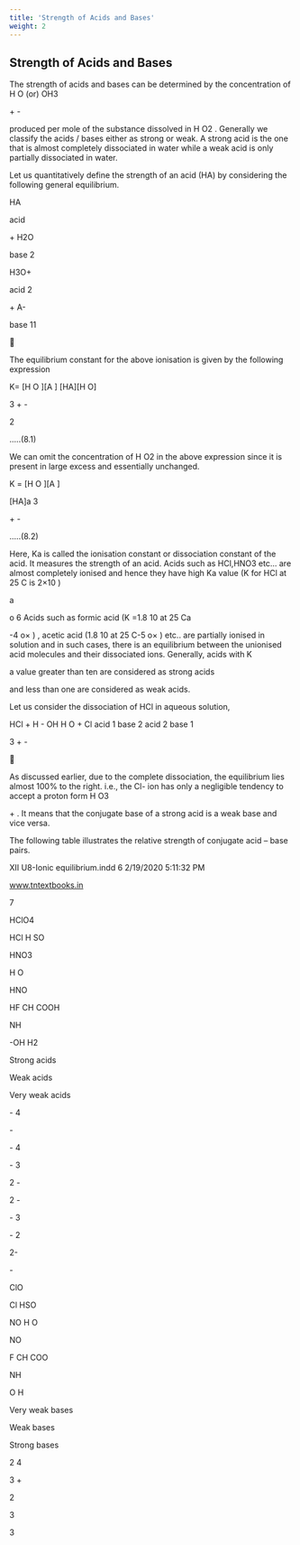 ```yaml
---
title: 'Strength of Acids and Bases'
weight: 2
---
```





## Strength of Acids and Bases
 The strength of acids and bases can be determined by the concentration of H O (or) OH3

\+ -

produced per mole of the substance dissolved in H O2 . Generally we classify the acids / bases either as strong or weak. A strong acid is the one that is almost completely dissociated in water while a weak acid is only partially dissociated in water.

Let us quantitatively define the strength of an acid (HA) by considering the following general equilibrium.

HA

acid

\+ H2O

base 2

H3O+

acid 2

\+ A-

base 11



The equilibrium constant for the above ionisation is given by the following expression

K= \[H O \]\[A \] \[HA\]\[H O\]

3 + -

2

.....(8.1)

We can omit the concentration of H O2 in the above expression since it is present in large excess and essentially unchanged.

K = \[H O \]\[A \]

\[HA\]a 3

\+ -

.....(8.2)

Here, Ka is called the ionisation constant or dissociation constant of the acid. It measures the strength of an acid. Acids such as HCl,HNO3 etc... are almost completely ionised and hence they have high Ka value (K for HCl at 25 C is 2×10 )

a

o 6 Acids such as formic acid (K =1.8 10 at 25 Ca

\-4 o× ) , acetic acid (1.8 10 at 25 C-5 o× ) etc.. are partially ionised in solution and in such cases, there is an equilibrium between the unionised acid molecules and their dissociated ions. Generally, acids with K

a value greater than ten are considered as strong acids

and less than one are considered as weak acids.

Let us consider the dissociation of HCl in aqueous solution,

HCl + H - OH H O + Cl acid 1 base 2 acid 2 base 1

3 + -



As discussed earlier, due to the complete dissociation, the equilibrium lies almost 100% to the right. i.e., the Cl- ion has only a negligible tendency to accept a proton form H O3

\+ . It means that the conjugate base of a strong acid is a weak base and vice versa.

The following table illustrates the relative strength of conjugate acid – base pairs.

XII U8-Ionic equilibrium.indd 6 2/19/2020 5:11:32 PM

www.tntextbooks.in




  

7

HClO4

HCl H SO

HNO3

H O

HNO

HF CH COOH

NH

\-OH H2

Strong acids

Weak acids

Very weak acids

\- 4

\-

\- 4

\- 3

2 -

2 -

\- 3

\- 2

2-

\-

ClO

Cl HSO

NO H O

NO

F CH COO

NH

O H

Very weak bases

Weak bases

Strong bases

2 4

3 +

2

3

3
